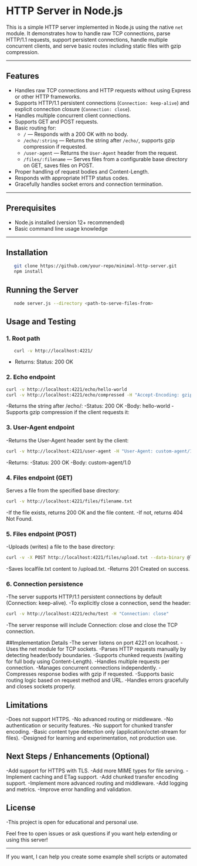 # HTTP Server in Node.js

This is a simple HTTP server implemented in Node.js using the native `net` module. It demonstrates how to handle raw TCP connections, parse HTTP/1.1 requests, support persistent connections, handle multiple concurrent clients, and serve basic routes including static files with gzip compression.

---

## Features

- Handles raw TCP connections and HTTP requests without using Express or other HTTP frameworks.
- Supports HTTP/1.1 persistent connections (`Connection: keep-alive`) and explicit connection closure (`Connection: close`).
- Handles multiple concurrent client connections.
- Supports GET and POST requests.
- Basic routing for:
  - `/` — Responds with a 200 OK with no body.
  - `/echo/:string` — Returns the string after `/echo/`, supports gzip compression if requested.
  - `/user-agent` — Returns the `User-Agent` header from the request.
  - `/files/:filename` — Serves files from a configurable base directory on GET, saves files on POST.
- Proper handling of request bodies and Content-Length.
- Responds with appropriate HTTP status codes.
- Gracefully handles socket errors and connection termination.

---

## Prerequisites

- Node.js installed (version 12+ recommended)
- Basic command line usage knowledge

---

## Installation

```bash
   git clone https://github.com/your-repo/minimal-http-server.git
   npm install
```

## Running the Server
```bash
   node server.js --directory <path-to-serve-files-from>
```

## Usage and Testing

### 1. Root path
```bash
   curl -v http://localhost:4221/
```

- Returns: Status: 200 OK

### 2. Echo endpoint
```bash
curl -v http://localhost:4221/echo/hello-world
curl -v http://localhost:4221/echo/compressed -H "Accept-Encoding: gzip"
```
-Returns the string after /echo/:
-Status: 200 OK
-Body: hello-world
-Supports gzip compression if the client requests it:


### 3. User-Agent endpoint
-Returns the User-Agent header sent by the client:
 ```bash
curl -v http://localhost:4221/user-agent -H "User-Agent: custom-agent/1.0"
```
-Returns:
-Status: 200 OK
-Body: custom-agent/1.0

### 4. Files endpoint (GET)
Serves a file from the specified base directory:
```bash
curl -v http://localhost:4221/files/filename.txt
```

-If the file exists, returns 200 OK and the file content.
-If not, returns 404 Not Found.

### 5. Files endpoint (POST)
-Uploads (writes) a file to the base directory:

```bash
curl -v -X POST http://localhost:4221/files/upload.txt --data-binary @localfile.txt
```

-Saves localfile.txt content to <baseDir>/upload.txt.
-Returns 201 Created on success.

### 6. Connection persistence
-The server supports HTTP/1.1 persistent connections by default (Connection: keep-alive).
-To explicitly close a connection, send the header:

```bash
curl -v http://localhost:4221/echo/test -H "Connection: close"
```
-The server response will include Connection: close and close the TCP connection.

##Implementation Details
-The server listens on port 4221 on localhost.
-Uses the net module for TCP sockets.
-Parses HTTP requests manually by detecting header/body boundaries.
-Supports chunked requests (waiting for full body using Content-Length).
-Handles multiple requests per connection.
-Manages concurrent connections independently.
-Compresses response bodies with gzip if requested.
-Supports basic routing logic based on request method and URL.
-Handles errors gracefully and closes sockets properly.

## Limitations
-Does not support HTTPS.
-No advanced routing or middleware.
-No authentication or security features.
-No support for chunked transfer encoding.
-Basic content type detection only (application/octet-stream for files).
-Designed for learning and experimentation, not production use.

## Next Steps / Enhancements (Optional)
-Add support for HTTPS with TLS.
-Add more MIME types for file serving.
-Implement caching and ETag support.
-Add chunked transfer encoding support.
-Implement more advanced routing and middleware.
-Add logging and metrics.
-Improve error handling and validation.

## License
-This project is open for educational and personal use.


Feel free to open issues or ask questions if you want help extending or using this server!

---

If you want, I can help you create some example shell scripts or automated 